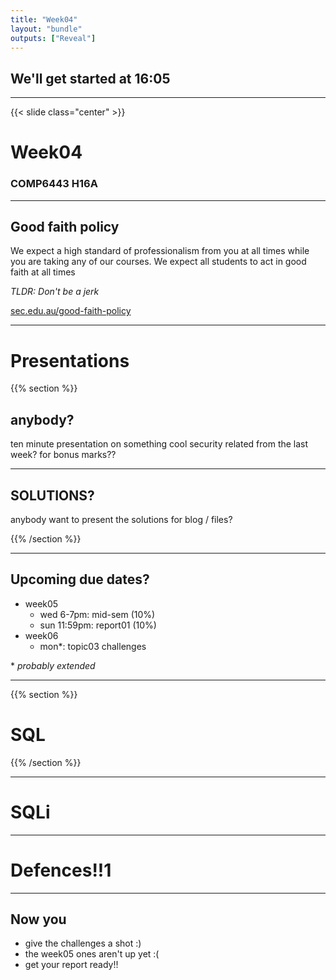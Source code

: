 ```yaml
---
title: "Week04"
layout: "bundle"
outputs: ["Reveal"]
---
```


## We'll get started at 16:05

---

{{< slide class="center" >}}
# Week04
### COMP6443 H16A 

---

## Good faith policy

We expect a high standard of professionalism from you at all times while you are taking any of our courses. We expect all students to act in good faith at all times

*TLDR: Don't be a jerk*

[sec.edu.au/good-faith-policy](https://sec.edu.au/good-faith-policy)


---

# Presentations
{{% section %}}
## anybody? 
ten minute presentation on something cool security related from the last week?
for bonus marks??

---

## SOLUTIONS?
anybody want to present the solutions for blog / files?

{{% /section %}}

---

## Upcoming due dates?
* week05
	* wed 6-7pm: mid-sem (10%)
	* sun 11:59pm: report01 (10%)
* week06
	* mon\*: topic03 challenges

\* *probably extended*

---

{{% section %}}

# SQL

{{% /section %}}

---

# SQLi

---

# Defences!!1

---

## Now you
* give the challenges a shot :)
* the week05 ones aren't up yet :(
* get your report ready!!
